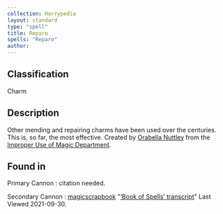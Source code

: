 ```yaml
---
collection: Harrypedia
layout: standard
type: "spell"
title: Reparo
spells: "Reparo"
author:
---
```


## Classification

Charm

## Description

Other mending and repairing charms have been used over the centuries. This is, so far, the most effective. Created by [Orabella Nuttley][] from the [Improper Use of Magic Department][].

[Orabella Nuttley]: /Harrypedia/people/Nuttley/Orabella/
[Improper Use of Magic Department]: /Harrypedia/culture/Government/

## Found in

Primary Cannon
: citation needed.

Secondary Cannon
: [magicscrapbook](https://magicscrapbook.tumblr.com/)
"[‘Book of Spells’ transcript](https://magicscrapbook.tumblr.com/post/162085200042/book-of-spells-transcript)"
Last Viewed 2021-09-30.

